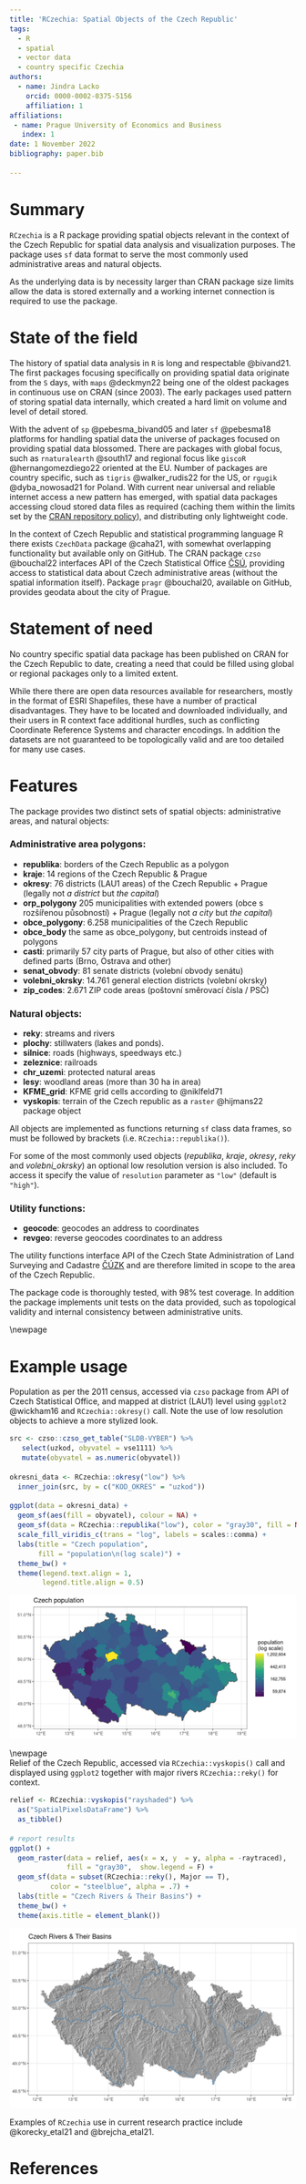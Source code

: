 ```yaml
---
title: 'RCzechia: Spatial Objects of the Czech Republic'
tags:
  - R
  - spatial
  - vector data
  - country specific Czechia
authors:
  - name: Jindra Lacko 
    orcid: 0000-0002-0375-5156
    affiliation: 1
affiliations:
 - name: Prague University of Economics and Business
   index: 1
date: 1 November 2022
bibliography: paper.bib

---
```


# Summary
`RCzechia` is a R package providing spatial objects relevant in the context of the Czech Republic for spatial data analysis and visualization purposes. The package uses `sf` data format to serve the most commonly used administrative areas and natural objects. 

As the underlying data is by necessity larger than CRAN package size limits allow the data is stored externally and a working internet connection is required to use the package.

# State of the field
The history of spatial data analysis in `R` is long and respectable @bivand21. The first packages focusing specifically on providing spatial data originate from the `S` days, with `maps` @deckmyn22 being one of the oldest packages in continuous use on CRAN (since 2003). The early packages used pattern of storing spatial data internally, which created a hard limit on volume and level of detail stored. 

With the advent of `sp` @pebesma_bivand05 and later `sf` @pebesma18 platforms for handling spatial data the universe of packages focused on providing spatial data blossomed. There are packages with global focus, such as `rnaturalearth` @south17 and regional focus like `giscoR` @hernangomezdiego22 oriented at the EU. Number of packages are country specific, such as `tigris` @walker_rudis22 for the US, or `rgugik` @dyba_nowosad21 for Poland. With current near universal and reliable internet access a new pattern has emerged, with spatial data packages accessing cloud stored data files as required (caching them within the limits set by the [CRAN repository policy](https://cran.r-project.org/web/packages/policies.html)), and distributing only lightweight code.

In the context of Czech Republic and statistical programming language R there exists `CzechData` package @caha21, with somewhat overlapping functionality but available only on GitHub. The CRAN package `czso` @bouchal22 interfaces API of the Czech Statistical Office [ČSÚ](https://www.czso.cz/csu/czso/home), providing access to statistical data about Czech administrative areas (without the spatial information itself). Package `pragr` @bouchal20, available on GitHub, provides geodata about the city of Prague.

# Statement of need
No country specific spatial data package has been published on CRAN for the Czech Republic to date, creating a need that could be filled using global or regional packages only to a limited extent.

While there there are open data resources available for researchers, mostly in the format of ESRI Shapefiles, these have a number of practical disadvantages. They have to be located and downloaded individually, and their users in R context face additional hurdles, such as conflicting Coordinate Reference Systems and character encodings. In addition the datasets are not guaranteed to be topologically valid and are too detailed for many use cases.

# Features
The package provides two distinct sets of spatial objects: administrative areas, and natural objects:

### Administrative area polygons:

* **republika**: borders of the Czech Republic as a polygon
* **kraje**: 14 regions of the Czech Republic & Prague
* **okresy**: 76 districts (LAU1 areas) of the Czech Republic + Prague (legally not *a district* but *the capital*)
* **orp_polygony** 205 municipalities with extended powers (obce s rozšířenou působností) + Prague (legally not *a city* but *the capital*)
* **obce_polygony**: 6.258 municipalities of the Czech Republic
* **obce_body** the same as obce_polygony, but centroids instead of polygons
* **casti**: primarily 57 city parts of Prague, but also of other cities with defined parts (Brno, Ostrava and other)
* **senat_obvody**: 81 senate districts (volební obvody senátu)
* **volebni_okrsky**: 14.761 general election districts (volební okrsky)
* **zip_codes**: 2.671 ZIP code areas (poštovní směrovací čísla / PSČ)

### Natural objects:

* **reky**: streams and rivers
* **plochy**: stillwaters (lakes and ponds).
* **silnice**: roads (highways, speedways etc.)
* **zeleznice**: railroads
* **chr_uzemi**: protected natural areas 
* **lesy**: woodland areas (more than 30 ha in area)
* **KFME_grid**: KFME grid cells according to @niklfeld71
* **vyskopis**: terrain of the Czech republic as a `raster` @hijmans22 package object

All objects are implemented as functions returning `sf` class data frames, so must be followed by brackets (i.e. `RCzechia::republika()`).

For some of the most commonly used objects (*republika*, *kraje*, *okresy*, *reky* and *volebni_okrsky*) an optional low resolution version is also included. To access it specify the value of `resolution` parameter as `"low"` (default is `"high"`). 

### Utility functions:

* **geocode**: geocodes an address to coordinates
* **revgeo**: reverse geocodes coordinates to an address

The utility functions interface API of the Czech State Administration of Land Surveying and Cadastre [ČÚZK](https://cuzk.cz/en) and are therefore limited in scope to the area of the Czech Republic.

The package code is thoroughly tested, with 98% test coverage. In addition the package implements unit tests on the data provided, such as topological validity and internal consistency between administrative units.

\newpage  
# Example usage
Population as per the 2011 census, accessed via `czso` package from API of Czech Statistical Office, and mapped at district (LAU1) level using `ggplot2` @wickham16 and `RCzechia::okresy()` call. 
Note the use of low resolution objects to achieve a more stylized look.

``` r
src <- czso::czso_get_table("SLDB-VYBER") %>% 
   select(uzkod, obyvatel = vse1111) %>% 
   mutate(obyvatel = as.numeric(obyvatel)) 
  
okresni_data <- RCzechia::okresy("low") %>% 
  inner_join(src, by = c("KOD_OKRES" = "uzkod")) 

ggplot(data = okresni_data) +
  geom_sf(aes(fill = obyvatel), colour = NA) +
  geom_sf(data = RCzechia::republika("low"), color = "gray30", fill = NA) +
  scale_fill_viridis_c(trans = "log", labels = scales::comma) +
  labs(title = "Czech population",
       fill = "population\n(log scale)") +
  theme_bw() +
  theme(legend.text.align = 1,
        legend.title.align = 0.5)
```

<center>

![77 districts of the Czech Republic, with population](census.png)

</center>

\newpage  
Relief of the Czech Republic, accessed via `RCzechia::vyskopis()` call and displayed using `ggplot2` together with major rivers `RCzechia::reky()` for context.

``` r
relief <- RCzechia::vyskopis("rayshaded") %>%
  as("SpatialPixelsDataFrame") %>%
  as_tibble()

# report results
ggplot() +
  geom_raster(data = relief, aes(x = x, y  = y, alpha = -raytraced),
              fill = "gray30",  show.legend = F) +
  geom_sf(data = subset(RCzechia::reky(), Major == T),
          color = "steelblue", alpha = .7) +
  labs(title = "Czech Rivers & Their Basins") +
  theme_bw() +
  theme(axis.title = element_blank())
```

<center>

![Relief of the Czech Republic, with major rivers](relief.png)

</center>

Examples of `RCzechia` use in current research practice include @korecky_etal21 and @brejcha_etal21.

# References
